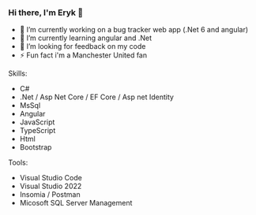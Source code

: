 ### Hi there, I'm Eryk 👋


- 🔭 I’m currently working on a bug tracker web app (.Net 6 and angular)
- 🌱 I’m currently learning angular and .Net
- 🤔 I’m looking for feedback on my code
- ⚡ Fun fact i'm a Manchester United fan

Skills: 
- C#
- .Net / Asp Net Core / EF Core / Asp net Identity
- MsSql
- Angular 
- JavaScript
- TypeScript
- Html
- Bootstrap

Tools:
- Visual Studio Code
- Visual Studio 2022
- Insomia / Postman
- Micosoft SQL Server Management

